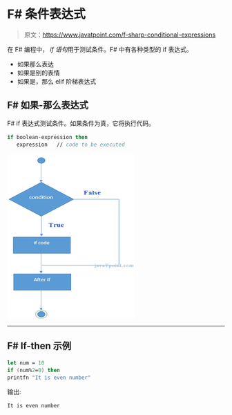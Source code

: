 # F# 条件表达式

> 原文：<https://www.javatpoint.com/f-sharp-conditional-expressions>

在 F# 编程中， *if 语句*用于测试条件。F# 中有各种类型的 if 表达式。

*   如果那么表达
*   如果是别的表情
*   如果是，那么 elif 阶梯表达式

## F# 如果-那么表达式

F# if 表达式测试条件。如果条件为真，它将执行代码。

```fsharp
if boolean-expression then 
   expression  	// code to be executed

```

![FSHARP If then expression 1](img/2501d07c6b4236b04628573b5bdbe31c.png)

* * *

## F# If-then 示例

```fsharp
let num = 10
if (num%2=0) then
printfn "It is even number"

```

输出:

```fsharp
It is even number

```